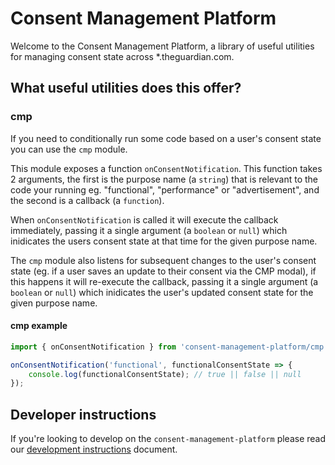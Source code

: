 # Consent Management Platform

Welcome to the Consent Management Platform, a library of useful utilities for managing consent state across \*.theguardian.com.

## What useful utilities does this offer?

### cmp

If you need to conditionally run some code based on a user's consent state you can use the `cmp` module.

This module exposes a function `onConsentNotification`. This function takes 2 arguments, the first is the purpose name (a `string`) that is relevant to the code your running eg. "functional", "performance" or "advertisement", and the second is a callback (a `function`).

When `onConsentNotification` is called it will execute the callback immediately, passing it a single argument (a `boolean` or `null`) which inidicates the users consent state at that time for the given purpose name.

The `cmp` module also listens for subsequent changes to the user's consent state (eg. if a user saves an update to their consent via the CMP modal), if this happens it will re-execute the callback, passing it a single argument (a `boolean` or `null`) which inidicates the user's updated consent state for the given purpose name.

#### cmp example

```js
import { onConsentNotification } from 'consent-management-platform/cmp';

onConsentNotification('functional', functionalConsentState => {
    console.log(functionalConsentState); // true || false || null
});
```

## Developer instructions

If you're looking to develop on the `consent-management-platform` please read our [development instructions](docs/01-development-instructions.md) document.
